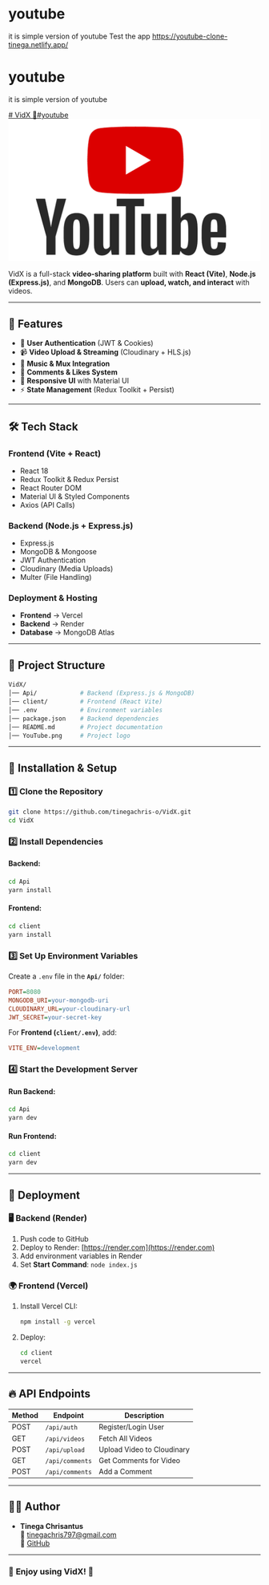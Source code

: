 
# youtube
it is simple version of youtube
Test the app https://youtube-clone-tinega.netlify.app/
# youtube
it is simple version of youtube

<a href=" https://youtube-clone-tinega.netlify.app/"># VidX 🎥#youtube
</a>
![VidX Logo](./YouTube.png)

VidX is a full-stack **video-sharing platform** built with **React (Vite)**, **Node.js (Express.js)**, and **MongoDB**. Users can **upload, watch, and interact** with videos.

---

## 🚀 Features
- 🔐 **User Authentication** (JWT & Cookies)
- 📹 **Video Upload & Streaming** (Cloudinary + HLS.js)
- 🎵 **Music & Mux Integration**
- 💬 **Comments & Likes System**
- 🎨 **Responsive UI** with Material UI
- ⚡ **State Management** (Redux Toolkit + Persist)

---

## 🛠 Tech Stack

### **Frontend (Vite + React)**
- React 18
- Redux Toolkit & Redux Persist
- React Router DOM
- Material UI & Styled Components
- Axios (API Calls)

### **Backend (Node.js + Express.js)**
- Express.js
- MongoDB & Mongoose
- JWT Authentication
- Cloudinary (Media Uploads)
- Multer (File Handling)

### **Deployment & Hosting**
- **Frontend** → Vercel
- **Backend** → Render
- **Database** → MongoDB Atlas

---

## 📂 Project Structure
```bash
VidX/
│── Api/            # Backend (Express.js & MongoDB)
│── client/         # Frontend (React Vite)
│── .env            # Environment variables
│── package.json    # Backend dependencies
│── README.md       # Project documentation
│── YouTube.png     # Project logo
```

---

## 🚀 Installation & Setup

### **1️⃣ Clone the Repository**
```sh
git clone https://github.com/tinegachris-o/VidX.git
cd VidX
```

### **2️⃣ Install Dependencies**
#### **Backend:**
```sh
cd Api
yarn install
```
#### **Frontend:**
```sh
cd client
yarn install
```

### **3️⃣ Set Up Environment Variables**
Create a `.env` file in the **`Api/`** folder:
```ini
PORT=8080
MONGODB_URI=your-mongodb-uri
CLOUDINARY_URL=your-cloudinary-url
JWT_SECRET=your-secret-key
```

For **Frontend (`client/.env`)**, add:
```ini
VITE_ENV=development
```

### **4️⃣ Start the Development Server**
#### **Run Backend:**
```sh
cd Api
yarn dev
```
#### **Run Frontend:**
```sh
cd client
yarn dev
```

---

## 🚀 Deployment

### **🖥 Backend (Render)**
1. Push code to GitHub
2. Deploy to Render: [https://render.com](https://render.com)
3. Add environment variables in Render
4. Set **Start Command**: `node index.js`

### **🌍 Frontend (Vercel)**
1. Install Vercel CLI:
   ```sh
   npm install -g vercel
   ```
2. Deploy:
   ```sh
   cd client
   vercel
   ```

---

## 🔥 API Endpoints

| Method | Endpoint          | Description              |
|--------|------------------|--------------------------|
| POST   | `/api/auth`      | Register/Login User      |
| GET    | `/api/videos`    | Fetch All Videos        |
| POST   | `/api/upload`    | Upload Video to Cloudinary |
| GET    | `/api/comments`  | Get Comments for Video   |
| POST   | `/api/comments`  | Add a Comment           |

---

## 👨‍💻 Author
- **Tinega Chrisantus**  
  📧 [tinegachris797@gmail.com](mailto:tinegachris797@gmail.com)  
  🔗 [GitHub](https://github.com/tinegachris-o)

---

### 🎉 **Enjoy using VidX!** 🚀

